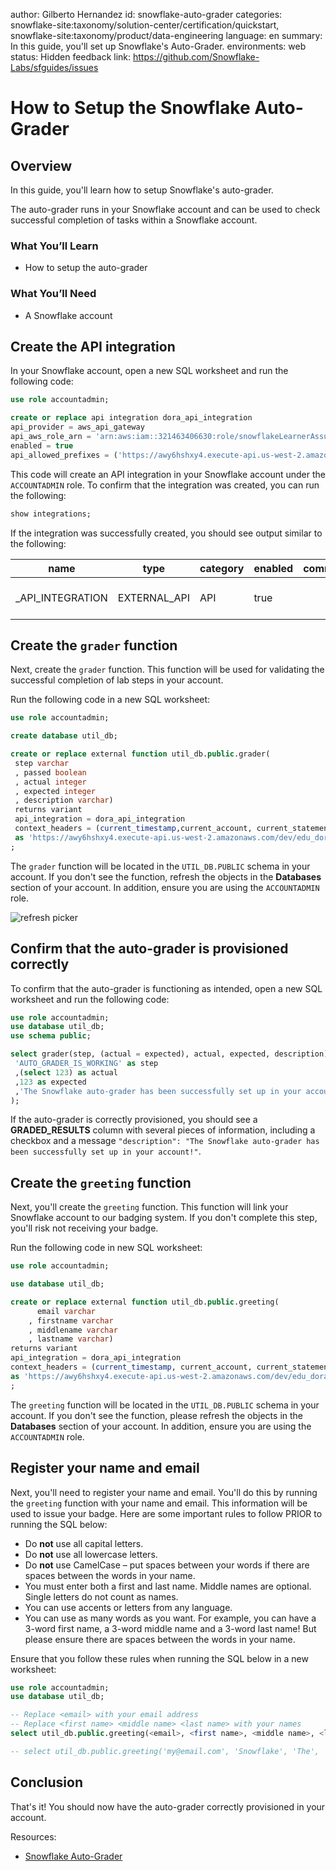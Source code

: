 author: Gilberto Hernandez
id: snowflake-auto-grader
categories: snowflake-site:taxonomy/solution-center/certification/quickstart, snowflake-site:taxonomy/product/data-engineering
language: en
summary: In this guide, you'll set up Snowflake's Auto-Grader.
environments: web
status: Hidden 
feedback link: https://github.com/Snowflake-Labs/sfguides/issues

# How to Setup the Snowflake Auto-Grader
<!-- ------------------------ -->
## Overview 

In this guide, you'll learn how to setup Snowflake's auto-grader.

The auto-grader runs in your Snowflake account and can be used to check successful completion of tasks within a Snowflake account.


### What You’ll Learn 
- How to setup the auto-grader


### What You’ll Need 
- A Snowflake account

<!-- ------------------------ -->
## Create the API integration

In your Snowflake account, open a new SQL worksheet and run the following code:

```sql
use role accountadmin;

create or replace api integration dora_api_integration 
api_provider = aws_api_gateway 
api_aws_role_arn = 'arn:aws:iam::321463406630:role/snowflakeLearnerAssumedRole' 
enabled = true 
api_allowed_prefixes = ('https://awy6hshxy4.execute-api.us-west-2.amazonaws.com/dev/edu_dora');
```

This code will create an API integration in your Snowflake account under the `ACCOUNTADMIN` role. To confirm that the integration was created, you can run the following:

```sql
show integrations;
```

If the integration was successfully created, you should see output similar to the following:

| **name**             | **type**     | **category** | **enabled** | **comment** | **created_on**                |
|----------------------|--------------|--------------|-------------|-------------|-------------------------------|
| _API_INTEGRATION | EXTERNAL_API | API          | true        |             | 2023-02-03 12:36:22.470 -0700 |



<!-- ------------------------ -->
## Create the `grader` function

Next, create the `grader` function. This function will be used for validating the successful completion of lab steps in your account.

Run the following code in a new SQL worksheet:

```sql
use role accountadmin;

create database util_db;

create or replace external function util_db.public.grader(        
 step varchar     
 , passed boolean     
 , actual integer     
 , expected integer    
 , description varchar) 
 returns variant 
 api_integration = dora_api_integration 
 context_headers = (current_timestamp,current_account, current_statement, current_account_name) 
 as 'https://awy6hshxy4.execute-api.us-west-2.amazonaws.com/dev/edu_dora/grader'  
;  
```

The `grader` function will be located in the `UTIL_DB.PUBLIC` schema in your account. If you don't see the function, refresh the objects in the **Databases** section of your account. In addition, ensure you are using the `ACCOUNTADMIN` role.

![refresh picker](./assets/picker-refresh.png)
<!-- ------------------------ -->
## Confirm that the auto-grader is provisioned correctly

To confirm that the auto-grader is functioning as intended, open a new SQL worksheet and run the following code:

```sql
use role accountadmin;
use database util_db;
use schema public;

select grader(step, (actual = expected), actual, expected, description) as graded_results from (SELECT
 'AUTO_GRADER_IS_WORKING' as step
 ,(select 123) as actual
 ,123 as expected
 ,'The Snowflake auto-grader has been successfully set up in your account!' as description
);
```

If the auto-grader is correctly provisioned, you should see a **GRADED_RESULTS** column with several pieces of information, including a checkbox and a message `"description": "The Snowflake auto-grader has been successfully set up in your account!"`.
<!-- ------------------------ -->
## Create the `greeting` function

Next, you'll create the `greeting` function. This function will link your Snowflake account to our badging system. If you don't complete this step, you'll risk not receiving your badge.

Run the following code in new SQL worksheet:

```sql
use role accountadmin;

use database util_db;

create or replace external function util_db.public.greeting(
      email varchar
    , firstname varchar
    , middlename varchar
    , lastname varchar)
returns variant
api_integration = dora_api_integration
context_headers = (current_timestamp, current_account, current_statement, current_account_name) 
as 'https://awy6hshxy4.execute-api.us-west-2.amazonaws.com/dev/edu_dora/greeting'
; 
```

The `greeting` function will be located in the `UTIL_DB.PUBLIC` schema in your account. If you don't see the function, please refresh the objects in the **Databases** section of your account. In addition, ensure you are using the `ACCOUNTADMIN` role.

<!-- ------------------------ -->
## Register your name and email

Next, you'll need to register your name and email. You'll do this by running the `greeting` function with your name and email. This information will be used to issue your badge. Here are some important rules to follow PRIOR to running the SQL below:

* Do **not** use all capital letters.
* Do **not** use all lowercase letters.
* Do **not** use CamelCase – put spaces between your words if there are spaces between the words in your name.
* You must enter both a first and last name. Middle names are optional. Single letters do not count as names.
* You can use accents or letters from any language.
* You can use as many words as you want. For example, you can have a 3-word first name, a 3-word middle name and a 3-word last name! But please ensure there are spaces between the words in your name.

Ensure that you follow these rules when running the SQL below in a new worksheet:

```sql
use role accountadmin;
use database util_db;

-- Replace <email> with your email address
-- Replace <first name> <middle name> <last name> with your names
select util_db.public.greeting(<email>, <first name>, <middle name>, <last name>);

-- select util_db.public.greeting('my@email.com', 'Snowflake', 'The', 'Bear');
```

<!-- ------------------------ -->
## Conclusion

That's it! You should now have the auto-grader correctly provisioned in your account.

Resources:

- [Snowflake Auto-Grader](https://learn.snowflake.com/news)
